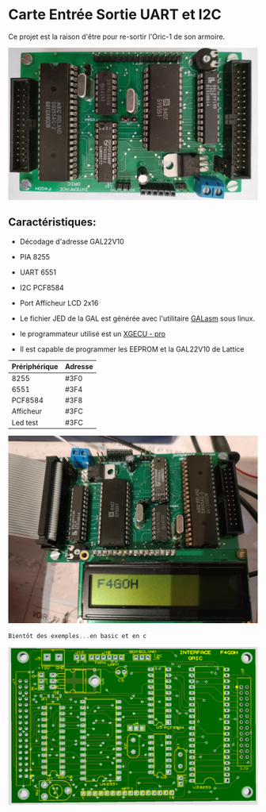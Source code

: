 # Carte Entrée Sortie UART et I2C

Ce projet est la raison d'être pour re-sortir l'Oric-1 de son armoire.

![ES](images/carte_es.jpg "la carte ES")

## Caractéristiques:

- Décodage d'adresse GAL22V10
- PIA 8255
- UART 6551
- I2C PCF8584
- Port Afficheur LCD 2x16

- Le fichier JED de la GAL est générée avec l'utilitaire [GALasm](https://github.com/daveho/GALasm) sous linux.
- le programmateur utilisé est un [XGECU - pro](https://www.aliexpress.com/premium/XGecu.html)
- Il est capable de programmer les EEPROM et la GAL22V10 de Lattice

| Prériphérique | Adresse |
| ------ | ------ |
| 8255 | #3F0 |
| 6551 | #3F4 |
| PCF8584 | #3F8 |
| Afficheur | #3FC |
| Led test | #3FC |

![LCD](images/lcd.jpg "Avec l'afficheur LCD")

```c
Bientôt des exemples...en basic et en c
```

![PCB](images/pcb.png "Allure du PCB")
